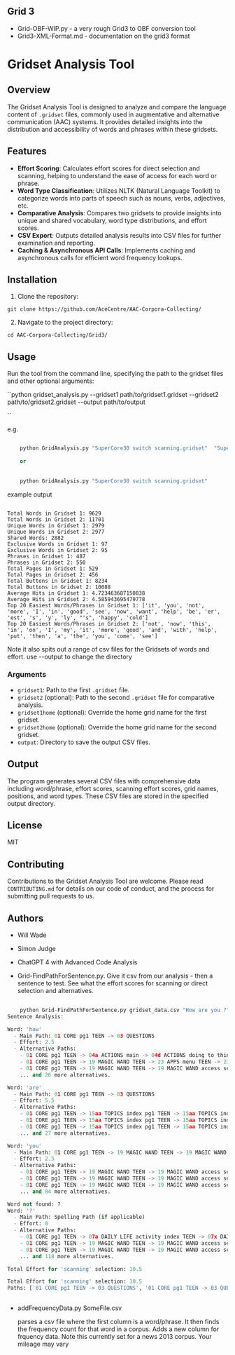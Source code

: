 ## Grid 3

- Grid-OBF-WIP.py - a very rough Grid3 to OBF conversion tool
- Grid3-XML-Format.md - documentation on the grid3 format

# Gridset Analysis Tool

## Overview
The Gridset Analysis Tool is designed to analyze and compare the language content of `.gridset` files, commonly used in augmentative and alternative communication (AAC) systems. It provides detailed insights into the distribution and accessibility of words and phrases within these gridsets.

## Features
- **Effort Scoring**: Calculates effort scores for direct selection and scanning, helping to understand the ease of access for each word or phrase.
- **Word Type Classification**: Utilizes NLTK (Natural Language Toolkit) to categorize words into parts of speech such as nouns, verbs, adjectives, etc.
- **Comparative Analysis**: Compares two gridsets to provide insights into unique and shared vocabulary, word type distributions, and effort scores.
- **CSV Export**: Outputs detailed analysis results into CSV files for further examination and reporting.
- **Caching & Asynchronous API Calls**: Implements caching and asynchronous calls for efficient word frequency lookups.

## Installation

1. Clone the repository:

``git clone https://github.com/AceCentre/AAC-Corpora-Collecting/``

2. Navigate to the project directory:

``cd AAC-Corpora-Collecting/Grid3/``

## Usage

Run the tool from the command line, specifying the path to the gridset files and other optional arguments:

``python gridset_analysis.py --gridset1 path/to/gridset1.gridset --gridset2 path/to/gridset2.gridset --output path/to/output

``

e.g.

```python

	python GridAnalysis.py "SuperCore30 switch scanning.gridset"  "Super Core 50.gridset" --gridset1home '01 CORE pg1 TEEN' --gridset2home '01 CORE - Home - TEEN ADULT'
	
	or
	
	
	python GridAnalysis.py "SuperCore30 switch scanning.gridset"  
```

example output

```

Total Words in Gridset 1: 9629
Total Words in Gridset 2: 11701
Unique Words in Gridset 1: 2979
Unique Words in Gridset 2: 2977
Shared Words: 2882
Exclusive Words in Gridset 1: 97
Exclusive Words in Gridset 2: 95
Phrases in Gridset 1: 487
Phrases in Gridset 2: 550
Total Pages in Gridset 1: 529
Total Pages in Gridset 2: 456
Total Buttons in Gridset 1: 8234
Total Buttons in Gridset 2: 10088
Average Hits in Gridset 1: 4.723463687150838
Average Hits in Gridset 2: 4.585943695479778
Top 20 Easiest Words/Phrases in Gridset 1: ['it', 'you', 'not', 'more', 'I', 'in', 'good', 'see', 'now', 'want', 'help', 'be', 'er', 'est', 's', 'y', 'ly', "'s", 'happy', 'cold']
Top 20 Easiest Words/Phrases in Gridset 2: ['not', 'now', 'this', 'in', 'on', 'I', 'my', 'it', 'more', 'good', 'and', 'with', 'help', 'put', 'then', 'a', 'the', 'you', 'come', 'see']

```


Note it also spits out a range of csv files for the Gridsets of words and effort. use --output to change the directory



### Arguments
- `gridset1`: Path to the first `.gridset` file.
- `gridset2` (optional): Path to the second `.gridset` file for comparative analysis.
- `gridset1home` (optional): Override the home grid name for the first gridset.
- `gridset2home` (optional): Override the home grid name for the second gridset.
- `output`: Directory to save the output CSV files.

## Output
The program generates several CSV files with comprehensive data including word/phrase, effort scores, scanning effort scores, grid names, positions, and word types. These CSV files are stored in the specified output directory.

## License
MIT


## Contributing
Contributions to the Gridset Analysis Tool are welcome. Please read `CONTRIBUTING.md` for details on our code of conduct, and the process for submitting pull requests to us.

## Authors
- Will Wade
- Simon Judge
- ChatGPT 4 with Advanced Code Analysis



- Grid-FindPathForSentence.py. Give it csv from our analysis - then a sentence to test. See what the effort scores for scanning or direct selection and alternatives. 
	
```python
	
	python Grid-FindPathForSentence.py gridset_data.csv "How are you ?" --input_technique scanning
Sentence Analysis:

Word: 'how'
  - Main Path: 01 CORE pg1 TEEN -> 03 QUESTIONS
  - Effort: 2.5
  - Alternative Paths:
    - 01 CORE pg1 TEEN -> 04a ACTIONS main -> 04d ACTIONS doing to things verbs pg1
    - 01 CORE pg1 TEEN -> 19 MAGIC WAND TEEN -> 23 APPS menu TEEN -> 23 APPS Alexa Home -> 23 APPS Alexa Music home -> 23 APPS Alexa Music Album
    - 01 CORE pg1 TEEN -> 19 MAGIC WAND TEEN -> 19 MAGIC WAND access settings -> 00 Choose Version -> 00 Child vocabulary -> 01 CORE pg1 -> 15aa TOPICS index pg1 -> 15c TOPICS Jokes
    ... and 26 more alternatives.

Word: 'are'
  - Main Path: 01 CORE pg1 TEEN -> 03 QUESTIONS
  - Effort: 5.5
  - Alternative Paths:
    - 01 CORE pg1 TEEN -> 15aa TOPICS index pg1 TEEN -> 15aa TOPICS index pg2 TEEN -> 15 TOPICS social care TEEN
    - 01 CORE pg1 TEEN -> 15aa TOPICS index pg1 TEEN -> 15aa TOPICS index pg2 TEEN -> 15 TOPICS social care TEEN
    - 01 CORE pg1 TEEN -> 15aa TOPICS index pg1 TEEN -> 15aa TOPICS index pg2 TEEN -> 15 TOPICS social care TEEN
    ... and 27 more alternatives.

Word: 'you'
  - Main Path: 01 CORE pg1 TEEN -> 19 MAGIC WAND TEEN -> 19 MAGIC WAND access settings -> 00 Choose Version -> 00 Child vocabulary -> 01 CORE pg1 -> 01 CORE pg2 -> 10 NEWS core
  - Effort: 2.5
  - Alternative Paths:
    - 01 CORE pg1 TEEN -> 19 MAGIC WAND TEEN -> 19 MAGIC WAND access settings -> 00 Choose Version -> 00 Child vocabulary -> 01 CORE pg1 -> 01 CORE pg2 -> 10 NEWS core
    - 01 CORE pg1 TEEN -> 19 MAGIC WAND TEEN -> 19 MAGIC WAND access settings -> 00 Choose Version -> 00 Child vocabulary -> 01 CORE pg1 -> 01 CORE pg2 -> 09 CHAT core
    - 01 CORE pg1 TEEN -> 19 MAGIC WAND TEEN -> 19 MAGIC WAND access settings -> 00 Choose Version -> 00 Child vocabulary -> 01 CORE pg1 -> 08a PLAY activity index -> 08i PLAY cars core -> 08i PLAY cars expanded
    ... and 84 more alternatives.

Word not found: ?
Word: '?'
  - Main Path: Spelling Path (if applicable)
  - Effort: 0
  - Alternative Paths:
    - 01 CORE pg1 TEEN -> 07a DAILY LIFE activity index TEEN -> 07x DAILY LIFE eating out core TEEN -> 07x DAILY LIFE eating out expanded TEEN
    - 01 CORE pg1 TEEN -> 19 MAGIC WAND TEEN -> 19 MAGIC WAND access settings -> 00 Choose Version -> 00 Child vocabulary -> 01 CORE pg1 -> 08a PLAY activity index -> 08i PLAY cars core -> 08i PLAY cars expanded
    - 01 CORE pg1 TEEN -> 19 MAGIC WAND TEEN -> 19 MAGIC WAND access settings -> 00 Choose Version -> 00 Child vocabulary -> 01 CORE pg1 -> 08a PLAY activity index -> 08i PLAY cars core -> 08i PLAY cars expanded
    ... and 118 more alternatives.

Total Effort for 'scanning' selection: 10.5

Total Effort for 'scanning' selection: 10.5
Paths: ['01 CORE pg1 TEEN -> 03 QUESTIONS', '01 CORE pg1 TEEN -> 03 QUESTIONS', '01 CORE pg1 TEEN -> 19 MAGIC WAND TEEN -> 19 MAGIC WAND access settings -> 00 Choose Version -> 00 Child vocabulary -> 01 CORE pg1 -> 01 CORE pg2 -> 10 NEWS core', 'Spelling Path (if applicable)']
	
```

- addFrequencyData.py SomeFile.csv

	parses a csv file where the first column is a word/phrase. It then finds the frequency count for that word in a corpus. Adds a new column for frquency data. Note this currently set for a news 2013 corpus. Your mileage may vary